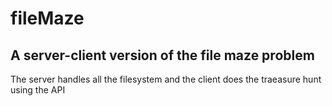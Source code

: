 # fileMaze
## A server-client version of the file maze problem

The server handles all the filesystem and the client does the traeasure hunt using the API
